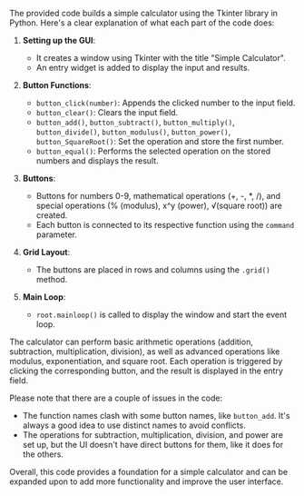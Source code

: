 The provided code builds a simple calculator using the Tkinter library in Python. Here's a clear explanation of what each part of the code does:

1. **Setting up the GUI**:
   - It creates a window using Tkinter with the title "Simple Calculator".
   - An entry widget is added to display the input and results.

2. **Button Functions**:
   - `button_click(number)`: Appends the clicked number to the input field.
   - `button_clear()`: Clears the input field.
   - `button_add()`, `button_subtract()`, `button_multiply()`, `button_divide()`, `button_modulus()`, `button_power()`, `button_SquareRoot()`: Set the operation and store the first number.
   - `button_equal()`: Performs the selected operation on the stored numbers and displays the result.

3. **Buttons**:
   - Buttons for numbers 0-9, mathematical operations (+, -, *, /), and special operations (% (modulus), x^y (power), √(square root)) are created.
   - Each button is connected to its respective function using the `command` parameter.

4. **Grid Layout**:
   - The buttons are placed in rows and columns using the `.grid()` method.

5. **Main Loop**:
   - `root.mainloop()` is called to display the window and start the event loop.

The calculator can perform basic arithmetic operations (addition, subtraction, multiplication, division), as well as advanced operations like modulus, exponentiation, and square root. Each operation is triggered by clicking the corresponding button, and the result is displayed in the entry field.

Please note that there are a couple of issues in the code:
- The function names clash with some button names, like `button_add`. It's always a good idea to use distinct names to avoid conflicts.
- The operations for subtraction, multiplication, division, and power are set up, but the UI doesn't have direct buttons for them, like it does for the others.

Overall, this code provides a foundation for a simple calculator and can be expanded upon to add more functionality and improve the user interface.
